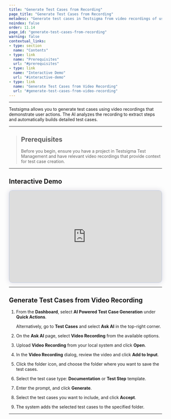 ```yaml
---
title: "Generate Test Cases from Recording"
page_title: "Generate Test Cases from Recording"
metadesc: "Generate test cases in Testsigma from video recordings of user actions | AI analyzes the video, extracts steps, and creates detailed, accurate test cases automatically"
noindex: false
order: 11.14
page_id: "generate-test-cases-from-recording"
warning: false
contextual_links:
- type: section
  name: "Contents"
- type: link
  name: "Prerequisites"
  url: "#prerequisites"
- type: link
  name: "Interactive Demo"
  url: "#interactive-demo"
- type: link
  name: "Generate Test Cases from Video Recording"
  url: "#generate-test-cases-from-video-recording"
---
```


---

Testsigma allows you to generate test cases using video recordings that demonstrate user actions. The AI analyzes the recording to extract steps and automatically builds detailed test cases.

---

> ## **Prerequisites**
> 
> Before you begin, ensure you have a project in Testsigma Test Management and have relevant video recordings that provide context for test case creation.

---

## **Interactive Demo**

<div>
  <script async src="https://js.storylane.io/js/v2/storylane.js"></script>
  <div class="sl-embed" style="position:relative;padding-bottom:calc(55.44% + 25px);width:100%;height:0;transform:scale(1)">
    <iframe loading="lazy" class="sl-demo" src="https://app.storylane.io/demo/dwj2iuiolcod?embed=inline" name="sl-embed" allow="fullscreen" allowfullscreen style="position:absolute;top:0;left:0;width:100%!important;height:100%!important;border:1px solid rgba(63,95,172,0.35);box-shadow: 0px 0px 18px rgba(26, 19, 72, 0.15);border-radius:10px;box-sizing:border-box;"></iframe>
  </div>
</div>

---

## **Generate Test Cases from Video Recording**

1. From the **Dashboard**, select **AI Powered Test Case Generation** under **Quick Actions**.

   Alternatively, go to **Test Cases** and select **Ask AI** in the top-right corner.

2. On the **Ask AI** page, select **Video Recording** from the available options.

3. Upload **Video Recording** from your local system and click **Open**.

4. In the **Video Recording** dialog, review the video and click **Add to Input**.

5. Click the folder icon, and choose the folder where you want to save the test cases.

6. Select the test case type: **Documentation** or **Test Step** template.

7. Enter the prompt, and click **Generate**.

8. Select the test cases you want to include, and click **Accept**.

9. The system adds the selected test cases to the specified folder. 


---
